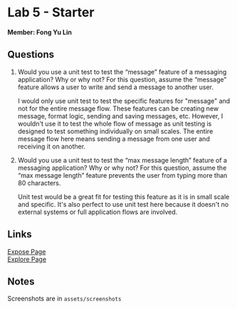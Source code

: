# Lab 5 - Starter

**Member: Fong Yu Lin**

## Questions
1. Would you use a unit test to test the “message” feature of a messaging application? Why or why not? For this question, assume the “message” feature allows a user to write and send a message to another user.

    I would only use unit test to test the specific features for "message" and not for the entire message flow. These features can be creating new message, format logic, sending and saving messages, etc. However, I wouldn't use it to test the whole flow of message as unit testing is designed to test something individually on small scales. The entire message flow here means sending a message from one user and receiving it on another.

2. Would you use a unit test to test the “max message length” feature of a messaging application? Why or why not? For this question, assume the “max message length” feature prevents the user from typing more than 80 characters.

    Unit test would be a great fit for testing this feature as it is in small scale and specific. It's also perfect to use unit test here because it doesn't no external systems or full application flows are involved.

## Links

[Expose Page](https://yanglin14.github.io/CSE-110-Lab5/expose.html)\
[Explore Page](https://yanglin14.github.io/CSE-110-Lab5/explore.html)


## Notes

Screenshots are in `assets/screenshots`